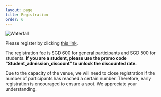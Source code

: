 ```yaml
---
layout: page
title: Registration
order: 6
---
```


![Waterfall](/waterfall.jpg)

Please register by clicking [this link](https://www.eventbrite.sg/e/quantum-resources-2023-tickets-717581825557?aff=oddtdtcreator). 

The registration fee is SGD 600 for general participants and SGD 500 for students. **If you are a student, please use the promo code "Student_admission_discount" to unlock the discounted rate.**

Due to the capacity of the venue, we will need to close registration if the number of participants has reached a certain number. Therefore, early registration is encouraged to ensure a spot. We appreciate your understanding. 

